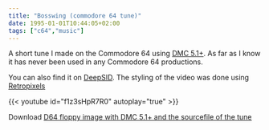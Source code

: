 ```yaml
---
title: "Bosswing (commodore 64 tune)"
date: 1995-01-01T10:44:05+02:00
tags: ["c64","music"]
---
```


A short tune I made on the Commodore 64 using [DMC 5.1+](https://csdb.dk/release/?id=2600). As far as I know it has never been used in any Commodore 64 productions.

You can also find it on
[DeepSID](https://deepsid.chordian.net/?file=/MUSICIANS/H/HeatWave/youtH/Bosswing.sid). The styling of the video was done using [Retropixels](/posts/retropixels-0-7-1/)

{{< youtube id="f1z3sHpR7R0" autoplay="true" >}}


Download [D64 floppy image with DMC 5.1+ and the sourcefile of the tune ](bosswing6581-src.d64.gz)
